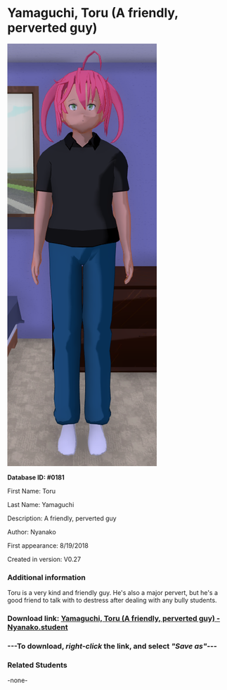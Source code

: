 # Yamaguchi, Toru (A friendly, perverted guy)

<img src="../../Files/Images/Yamaguchi, Toru (A friendly, perverted guy).png" title="Yamaguchi, Toru (A friendly, perverted guy) - Nyanako">

**Database ID: #0181**

First Name: Toru

Last Name: Yamaguchi

Description: A friendly, perverted guy

Author: Nyanako

First appearance: 8/19/2018

Created in version: V0.27

### Additional information

Toru is a very kind and friendly guy. He's also a major pervert, but he's a good friend to talk with to destress after dealing with any bully students.

### Download link: <a href="https://raw.githubusercontent.com/Arbiter1223/Daigaku-Gurashi-Custom-Students/master/Files/Student%20Files/Yamaguchi%2C%20Toru%20(A%20friendly%2C%20perverted%20guy)%20-%20Nyanako.student">Yamaguchi, Toru (A friendly, perverted guy) - Nyanako.student</a>

### ---**To download, _right-click_ the link, and select _"Save as"_**---

### Related Students

-none-
